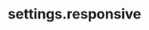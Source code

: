 ---
layout: documentation-single
title: settings.responsive
section: settings
package: settings.responsive
---